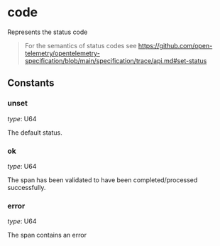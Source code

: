 
# code

 Represents the status code
 > For the semantics of status codes see
 >  https://github.com/open-telemetry/opentelemetry-specification/blob/main/specification/trace/api.md#set-status
## Constants

### unset

*type*: U64

The default status.

### ok

*type*: U64

The span has been validated to have been completed/processed successfully.

### error

*type*: U64

The span contains an error

